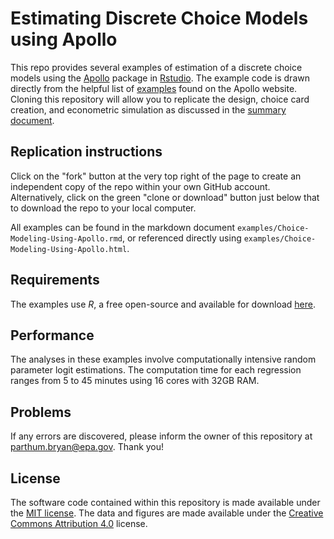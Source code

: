 # Estimating Discrete Choice Models using Apollo

This repo provides several examples of estimation of a discrete choice models using the [Apollo](http://www.apollochoicemodelling.com/index.html) package in [Rstudio](https://www.rstudio.com/). The example code is drawn directly from the helpful list of [examples](http://www.apollochoicemodelling.com/examples.html) found on the Apollo website. Cloning this repository will allow you to replicate the design, choice card creation, and econometric simulation as discussed in the [summary document](https://bryanparthum.github.io/apollo_choice_modeling_examples/examples/Choice-Modeling-Using-Apollo.html).

## Replication instructions
Click on the "fork" button at the very top right of the page to create an independent copy of the repo within your own GitHub account. Alternatively, click on the green "clone or download" button just below that to download the repo to your local computer. 

All examples can be found in the markdown document `examples/Choice-Modeling-Using-Apollo.rmd`, or referenced directly using `examples/Choice-Modeling-Using-Apollo.html`.

## Requirements

The examples use *R*, a free open-source and available for download [here](https://www.r-project.org/).

## Performance

The analyses in these examples involve computationally intensive random parameter logit estimations. The computation time for each regression ranges from 5 to 45 minutes using 16 cores with 32GB RAM.

## Problems

If any errors are discovered, please inform the owner of this repository at parthum.bryan@epa.gov. Thank you!

## License

The software code contained within this repository is made available under the [MIT license](http://opensource.org/licenses/mit-license.php). The data and figures are made available under the [Creative Commons Attribution 4.0](https://creativecommons.org/licenses/by/4.0/) license.
